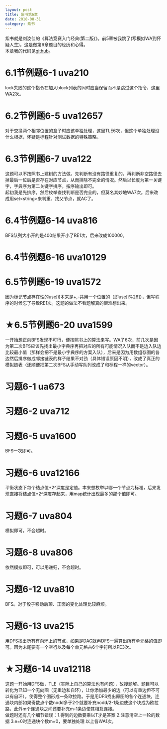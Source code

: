 ```yaml
---
layout: post
title: 紫书第6章
date: 2018-08-31
category: 紫书
---
```

紫书就是刘汝佳的《算法竞赛入门经典(第二版)》。前5章被我跳了(写模拟WA到怀疑人生)，这是做第6章题目的经历和心得。  
本章我的代码见[github](https://github.com/PeriodicLaw/programming-practice/tree/master/aoapc2/chapter6)。

# 6.1节例题6-1 uva210

lock失败的这个指令在加入block列表的同时应当保留而不是跳过这个指令，这里WA2次。

# 6.2节例题6-5 uva12657

对于交换两个相邻位置的盒子时应该单独处理，这里TLE6次，但这个单独处理没什么根据，怀疑是标程针对测试数据的特殊策略。

# 6.3节例题6-7 uva122

这题可以不按照书上建树的方法做。先判断有没有路径重复的，再判断非空路径去掉最后一位后是否存在对应节点，从而排除不完全的情况。然后以长度为第一关键字，字典序为第二关键字排序，按序输出即可。  
起初我是先排序，然后枚举查找判断是否完全的，但莫名其妙地WA7次。后来改成用set&lt;string&gt;来判重、找父节点，就AC了。

# 6.4节例题6-14 uva816

BFS队列大小开的是400结果开小了RE1次，后来改成100000。

# 6.4节例题6-16 uva10129

# 6.5节例题6-19 uva1572

因为标记节点存在性的use\[i]本来是+,-共用一个位置的（即use\[i%26]），但写程序的时候忘了导致RE1次。这题的做法不看题解真的很难想出来。

# ★6.5节例题6-20 uva1599

一开始想正向BFS发现不可行，便按照书上的算法来写。WA了6次，前几次是因为第二次BFS应该先找出最小字典序再把对应的所有可能情况入队而不是边入队边比较最小值（那样会把不是最小字典序的方案入队），后来是因为用数组存图的各边然后排序做成邻接链表的样子结果不对劲（具体错误原因不明），改成了真正的模拟链表（还顺便把第二次BFS从手动写队列改成了和标程一样的vector）。

# 习题6-1 ua673

# 习题6-2 uva712

# 习题6-5 uva1600

BFS一次即可。

# 习题6-6 uva12166

平衡状态下每个结点值\*2^深度是定值。本来想枚举以哪一个节点为标准，后来发现直接将结点值\*2^深度存起来，用map统计出现最多的那个值即可。

# 习题6-7 uva804

模拟即可，不会超时。

# 习题6-8 uva806

依然模拟即可，可以用递归，不会超时。

# 习题6-12 uva810

BFS。对于骰子移动后顶、正面的变化处理比较麻烦。

# 习题6-13 uva215

用DFS找出所有有向环上的节点，如果是DAG就再DFS一遍算出所有单元格的值即可。因为末尾要有一个空行以及每个单元格占6个字符所以PE3次。

# ★习题6-14 uva12118

这题一开始用DFS做，TLE（实际上自己的算法也有问题），故搜题解。题目可以转化为已知一个无向图（无重边和自环），让你添加最少的边（可以有重边但不可以有自环），使得整个图形成一条欧拉路。于是用DFS找出原图的各个连通块，连通块内部如果奇数点个数nodd多于2个就要补充nodd/2-1条边使这个块成为欧拉路，此外m个连通块之间还要补充m-1条边使其相互连接。  
做题时还有几个细节错误：1.得到的边数要乘以T才是答案 2.注意清空上一轮的数据 3.e=0时连通块个数m=0，要单独处理 以上各WA1次。
